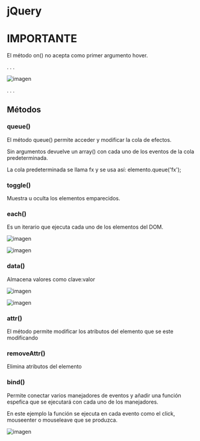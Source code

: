 # jQuery

# IMPORTANTE

El método on() no acepta como primer argumento hover.

. . .

![imagen](https://github.com/ERICKBOWSER/jQuery/assets/92431188/24c5f1e9-c9d9-4664-99f9-d12fd1638d9f)

. . .


## Métodos 

### queue()

El método queue() permite acceder y modificar la cola de efectos.

Sin argumentos devuelve un array() con cada uno de los eventos de la cola predeterminada.

La cola predeterminada se llama fx y se usa así: elemento.queue('fx');

### toggle()

Muestra u oculta los elementos emparecidos.

### each()

Es un iterario que ejecuta cada uno de los elementos del DOM.

![imagen](https://github.com/ERICKBOWSER/jQuery/assets/92431188/d11b942e-c86b-4518-a6f7-9262e7e62f2e)

![imagen](https://github.com/ERICKBOWSER/jQuery/assets/92431188/1a7579c1-266f-44b4-8c53-ff2d277cdca6)

### data()

Almacena valores como clave:valor

![imagen](https://github.com/ERICKBOWSER/jQuery/assets/92431188/97d2ce0e-ca22-435d-8c6e-3435bd2bf312)

![imagen](https://github.com/ERICKBOWSER/jQuery/assets/92431188/a4abe477-93cd-4533-9c5c-ef66d5f9b4f1)

### attr()

El método permite modificar los atributos del elemento que se este modificando

### removeAttr()

Elimina atributos del elemento

### bind()

Permite conectar varios manejadores de eventos y añadir una función espefica que se ejecutará con cada uno de los manejadores.

En este ejemplo la función se ejecuta en cada evento como el click, mouseenter o mouseleave que se produzca.

![imagen](https://github.com/ERICKBOWSER/jQuery/assets/92431188/5a8e5f44-7e49-4d6a-a22f-e6e12c3f3b7f)






